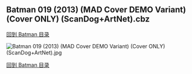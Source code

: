 ## Batman 019 (2013) (MAD Cover DEMO Variant) (Cover ONLY) (ScanDog+ArtNet).cbz


[回到 Batman 目录](https://github.com/alicewish/markdown/blob/master/series/Batman.md)


![Batman 019 (2013) (MAD Cover DEMO Variant) (Cover ONLY) (ScanDog+ArtNet).jpg](https://wx1.sinaimg.cn/large/6a9fdecagy1fq32r4psrhj21401p41jt.jpg)

[回到 Batman 目录](https://github.com/alicewish/markdown/blob/master/series/Batman.md)

